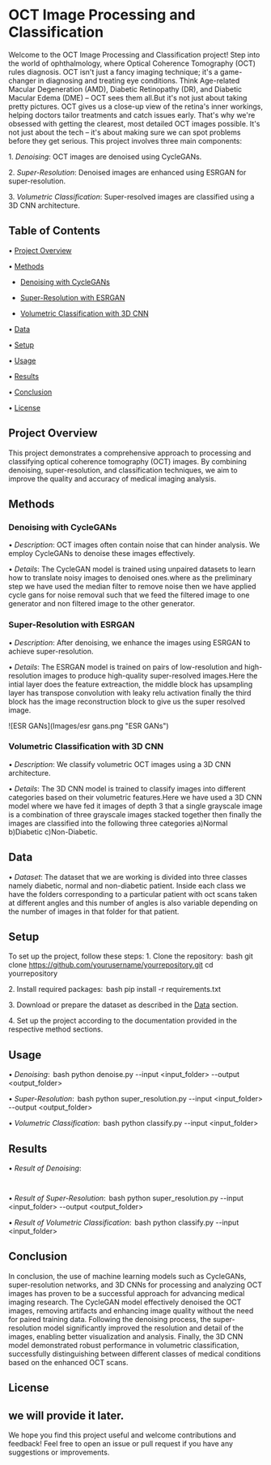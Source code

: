 # OCT Image Processing and Classification

Welcome to the OCT Image Processing and Classification project!
Step into the world of ophthalmology, where Optical Coherence Tomography (OCT) rules diagnosis. OCT isn't just a fancy imaging technique; it's a game-changer in diagnosing and treating eye conditions. Think Age-related Macular Degeneration (AMD), Diabetic Retinopathy (DR), and Diabetic Macular Edema (DME) – OCT sees them all.But it's not just about taking pretty pictures. OCT gives us a close-up view of the retina's inner workings, helping doctors tailor treatments and catch issues early. That's why we're obsessed with getting the clearest, most detailed OCT images possible. It's not just about the tech – it's about making sure we can spot problems before they get serious.
This project involves three main components:

1.⁠ ⁠*Denoising*: OCT images are denoised using CycleGANs.

2.⁠ ⁠*Super-Resolution*: Denoised images are enhanced using ESRGAN for super-resolution.

3.⁠ ⁠*Volumetric Classification*: Super-resolved images are classified using a 3D CNN architecture.

## Table of Contents
•⁠  ⁠[Project Overview](#project-overview)

•⁠  ⁠[Methods](#methods)
 - [Denoising with CycleGANs](#denoising-with-cyclegans)
    
- [Super-Resolution with ESRGAN](#super-resolution-with-esrgan)
    
- [Volumetric Classification with 3D CNN](#volumetric-classification-with-3d-cnn)
    
•⁠  ⁠[Data](#data)

•⁠  ⁠[Setup](#setup)

•⁠  ⁠[Usage](#usage)

•⁠  ⁠[Results](#results)

•⁠  ⁠[Conclusion](#conclusion)

•⁠  ⁠[License](#license)

## Project Overview

This project demonstrates a comprehensive approach to processing and classifying optical coherence tomography (OCT) images. By combining denoising, super-resolution, and classification techniques, we aim to improve the quality and accuracy of medical imaging analysis.

## Methods

### Denoising with CycleGANs
•⁠  ⁠*Description*: OCT images often contain noise that can hinder analysis. We employ CycleGANs to denoise these images effectively.

•⁠  ⁠*Details*: The CycleGAN model is trained using unpaired datasets to learn how to translate noisy images to denoised ones.where as the preliminary step we have used the median filter to remove noise then we have applied cycle gans for noise removal such that we feed the filtered image to one generator and non filtered image to the other generator.


### Super-Resolution with ESRGAN
•⁠  ⁠*Description*: After denoising, we enhance the images using ESRGAN to achieve super-resolution.

•⁠  ⁠*Details*: The ESRGAN model is trained on pairs of low-resolution and high-resolution images to produce high-quality super-resolved images.Here the intial layer does the feature extreaction, the middle block has upsampling layer has transpose convolution with leaky relu activation finally the third block has the image reconstruction block to give us the super resolved image.

![ESR GANs](Images/esr gans.png "ESR GANs")



### Volumetric Classification with 3D CNN
•⁠  ⁠*Description*: We classify volumetric OCT images using a 3D CNN architecture.

•⁠  ⁠*Details*: The 3D CNN model is trained to classify images into different categories based on their volumetric features.Here we have used a 3D CNN model where we have fed it images of depth 3 that a single grayscale image is a combination of three grayscale images stacked together then finally the images are classified into the following three categories a)Normal b)Diabetic c)Non-Diabetic.

## Data

•⁠  ⁠*Dataset*: The dataset that we are working is divided into three classes namely diabetic, normal and non-diabetic patient. Inside each class we have the folders corresponding to a particular patient with oct scans taken at different angles and this number of angles is also variable depending on the number of images in that folder for that patient.

## Setup

To set up the project, follow these steps:
1.⁠ ⁠Clone the repository:
    ⁠ bash
    git clone https://github.com/yourusername/yourrepository.git
    cd yourrepository
     ⁠

2.⁠ ⁠Install required packages:
    ⁠ bash
    pip install -r requirements.txt
     ⁠

3.⁠ ⁠Download or prepare the dataset as described in the [Data](#data) section.

4.⁠ ⁠Set up the project according to the documentation provided in the respective method sections.

## Usage

•⁠  ⁠*Denoising*:
    ⁠ bash
    python denoise.py --input <input_folder> --output <output_folder>
     ⁠

•⁠  ⁠*Super-Resolution*:
    ⁠ bash
    python super_resolution.py --input <input_folder> --output <output_folder>
     ⁠

•⁠  ⁠*Volumetric Classification*:
    ⁠ bash
    python classify.py --input <input_folder>
     ⁠

## Results

•⁠  ⁠*Result of Denoising*:
    
     ⁠

•⁠  ⁠*Result of Super-Resolution*:
    ⁠ bash
    python super_resolution.py --input <input_folder> --output <output_folder>
     ⁠

•⁠  ⁠*Result of Volumetric Classification*:
    ⁠ bash
    python classify.py --input <input_folder>

## Conclusion

In conclusion, the use of machine learning models such as CycleGANs, super-resolution networks, and 3D CNNs for processing and analyzing OCT images has proven to be a successful approach for advancing medical imaging research. The CycleGAN model effectively denoised the OCT images, removing artifacts and enhancing image quality without the need for paired training data. Following the denoising process, the super-resolution model significantly improved the resolution and detail of the images, enabling better visualization and analysis. Finally, the 3D CNN model demonstrated robust performance in volumetric classification, successfully distinguishing between different classes of medical conditions based on the enhanced OCT scans.

## License

we will provide it later.
---

We hope you find this project useful and welcome contributions and feedback! Feel free to open an issue or pull request if you have any suggestions or improvements.
